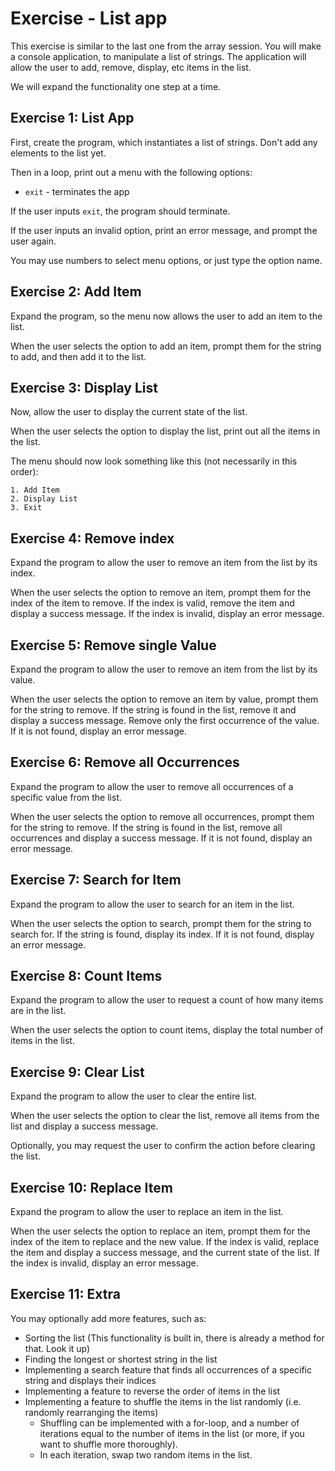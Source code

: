 # Exercise - List app

This exercise is similar to the last one from the array session. You will make a console application, to manipulate a list of strings. The application will allow the user to add, remove, display, etc items in the list.

We will expand the functionality one step at a time.

## Exercise 1: List App

First, create the program, which instantiates a list of strings. Don't add any elements to the list yet.

Then in a loop, print out a menu with the following options:
- `exit` - terminates the app


If the user inputs `exit`, the program should terminate.

If the user inputs an invalid option, print an error message, and prompt the user again.

You may use numbers to select menu options, or just type the option name.

## Exercise 2: Add Item

Expand the program, so the menu now allows the user to add an item to the list. 

When the user selects the option to add an item, prompt them for the string to add, and then add it to the list.

## Exercise 3: Display List

Now, allow the user to display the current state of the list.

When the user selects the option to display the list, print out all the items in the list.

The menu should now look something like this (not necessarily in this order):

```
1. Add Item
2. Display List
3. Exit
```

## Exercise 4: Remove index

Expand the program to allow the user to remove an item from the list by its index.

When the user selects the option to remove an item, prompt them for the index of the item to remove. If the index is valid, remove the item and display a success message. If the index is invalid, display an error message.

## Exercise 5: Remove single Value

Expand the program to allow the user to remove an item from the list by its value.

When the user selects the option to remove an item by value, prompt them for the string to remove. If the string is found in the list, remove it and display a success message. Remove only the first occurrence of the value. If it is not found, display an error message.

## Exercise 6: Remove all Occurrences
Expand the program to allow the user to remove all occurrences of a specific value from the list.

When the user selects the option to remove all occurrences, prompt them for the string to remove. If the string is found in the list, remove all occurrences and display a success message. If it is not found, display an error message.

## Exercise 7: Search for Item
Expand the program to allow the user to search for an item in the list.

When the user selects the option to search, prompt them for the string to search for. If the string is found, display its index. If it is not found, display an error message.

## Exercise 8: Count Items
Expand the program to allow the user to request a count of how many items are in the list.

When the user selects the option to count items, display the total number of items in the list.

## Exercise 9: Clear List
Expand the program to allow the user to clear the entire list.

When the user selects the option to clear the list, remove all items from the list and display a success message.   

Optionally, you may request the user to confirm the action before clearing the list.

## Exercise 10: Replace Item
Expand the program to allow the user to replace an item in the list.

When the user selects the option to replace an item, prompt them for the index of the item to replace and the new value. If the index is valid, replace the item and display a success message, and the current state of the list. If the index is invalid, display an error message.

## Exercise 11: Extra

You may optionally add more features, such as:
- Sorting the list (This functionality is built in, there is already a method for that. Look it up)
- Finding the longest or shortest string in the list
- Implementing a search feature that finds all occurrences of a specific string and displays their indices
- Implementing a feature to reverse the order of items in the list
- Implementing a feature to shuffle the items in the list randomly (i.e. randomly rearranging the items)
  - Shuffling can be implemented with a for-loop, and a number of iterations equal to the number of items in the list (or more, if you want to shuffle more thoroughly).
  - In each iteration, swap two random items in the list.
